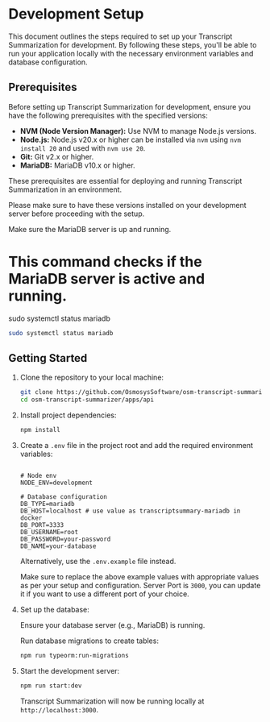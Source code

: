 # Development Setup

This document outlines the steps required to set up your Transcript Summarization for development. By following these steps, you'll be able to run your application locally with the necessary environment variables and database configuration.

## Prerequisites

Before setting up Transcript Summarization for development, ensure you have the following prerequisites with the specified versions:

- **NVM (Node Version Manager):** Use NVM to manage Node.js versions.
- **Node.js:** Node.js v20.x or higher can be installed via `nvm` using `nvm install 20` and used with `nvm use 20`.
- **Git:** Git v2.x or higher.
- **MariaDB:** MariaDB v10.x or higher.

These prerequisites are essential for deploying and running Transcript Summarization in an environment.

Please make sure to have these versions installed on your development server before proceeding with the setup.

Make sure the MariaDB server is up and running.
# This command checks if the MariaDB server is active and running.
sudo systemctl status mariadb

```bash
sudo systemctl status mariadb
```

## Getting Started

1. Clone the repository to your local machine:

   ```sh
   git clone https://github.com/OsmosysSoftware/osm-transcript-summarizer
   cd osm-transcript-summarizer/apps/api
   ```

2. Install project dependencies:

   ```sh
   npm install
   ```

3. Create a `.env` file in the project root and add the required environment variables:

   ```env

   # Node env
   NODE_ENV=development

   # Database configuration
   DB_TYPE=mariadb
   DB_HOST=localhost # use value as transcriptsummary-mariadb in docker
   DB_PORT=3333
   DB_USERNAME=root
   DB_PASSWORD=your-password
   DB_NAME=your-database
   
   ```

   Alternatively, use the `.env.example` file instead.

   Make sure to replace the above example values with appropriate values as per your setup and configuration. Server Port is `3000`, you can update it if you want to use a different port of your choice.

4. Set up the database:

   Ensure your database server (e.g., MariaDB) is running.

   Run database migrations to create tables:

   ```sh
   npm run typeorm:run-migrations
   ```

5. Start the development server:

   ```sh
   npm run start:dev
   ```

   Transcript Summarization will now be running locally at `http://localhost:3000`.

